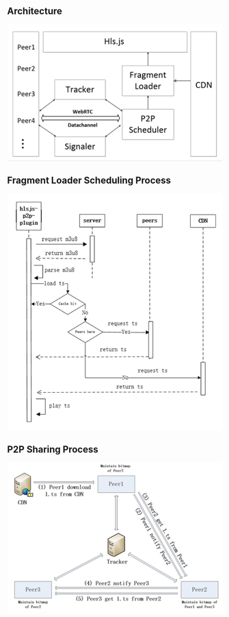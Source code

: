 ## Architecture

<img width="600" src="pics/architecture.png" alt="architecture">

## Fragment Loader Scheduling Process

<img width="600" src="pics/loader.png" alt="loader">

## P2P Sharing Process

<img width="600" src="pics/bittorrent.png" alt="bittorrent">